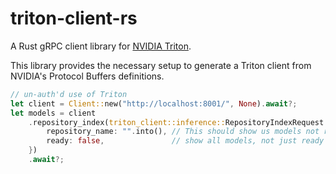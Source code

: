 # triton-client-rs

A Rust gRPC client library for [NVIDIA Triton](https://developer.nvidia.com/nvidia-triton-inference-server).

This library provides the necessary setup to generate a Triton client from NVIDIA's Protocol Buffers definitions.

```rust
// un-auth'd use of Triton
let client = Client::new("http://localhost:8001/", None).await?;
let models = client
    .repository_index(triton_client::inference::RepositoryIndexRequest {
        repository_name: "".into(), // This should show us models not referenced by repo name.
        ready: false,               // show all models, not just ready ones.
    })
    .await?;
```
